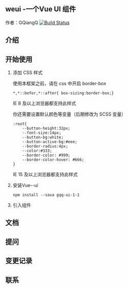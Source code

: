 ## weui -一个Vue UI 组件
作者：GQiangQ
[![Build Status](https://www.travis-ci.org/GqiangQ/Vue--WeUI.svg?branch=master)](https://www.travis-ci.org/GqiangQ/Vue--WeUI)
## 介绍
## 开始使用
1. 添加 CSS 样式

    使用本框架之前，请在 css 中开启 border-box
    ```
    *,*::befor,*::after{ box-sizing:border-box;}
    ```
    IE 8 及以上浏览器都支持此样式

    你还需要设置默认颜色等变量（后期修改为 SCSS 变量）
    ```
    :root{
        --button-height:32px;
        --font-size:14px;
        --button-bg:white;
        --button-active-bg:#eee;
        --border-radius:4px;
        --color:#333;
        --border-color: #999;
        --border-color-hover: #666;
    }
    ```
    IE 15 及以上浏览器都支持此样式

2. 安装Vue--ui
    ```
    npm install --sava gqq-ui-1-1
    ```
3. 引入组件
        

## 文档
## 提问
## 变更记录
## 联系
